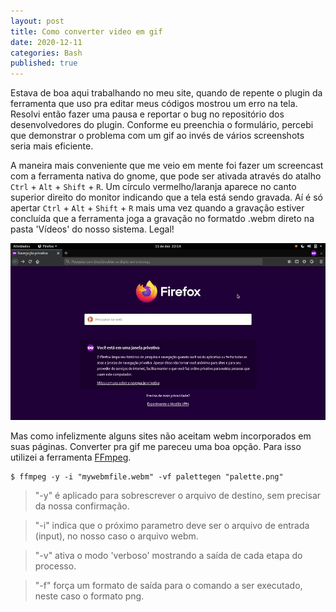 ```yaml
---
layout: post
title: Como converter video em gif 
date: 2020-12-11
categories: Bash
published: true
---
```


Estava de boa aqui trabalhando no meu site, quando de repente o plugin da ferramenta que uso pra editar meus códigos mostrou um erro na tela. Resolvi então fazer uma pausa e reportar o bug no repositório dos desenvolvedores do plugin. Conforme eu preenchia o formulário, percebi que demonstrar o problema com um gif ao invés de vários screenshots seria mais eficiente.

A maneira mais conveniente que me veio em mente foi fazer um screencast com a ferramenta nativa do gnome, que pode ser ativada através do atalho `Ctrl` + `Alt` + `Shift` + `R`. Um círculo vermelho/laranja aparece no canto superior direito do monitor indicando que a tela está sendo gravada. Aí é só apertar `Ctrl` + `Alt` + `Shift` + `R` mais uma vez quando a gravação estiver concluída que a ferramenta joga a gravação no formatdo .webm direto na pasta 'Vídeos' do nosso sistema. Legal!

![gif](https://github.com/PinheiroCosta/PinheiroCosta.github.io/raw/master/_images/erro.gif)

Mas como infelizmente alguns sites não aceitam webm incorporados em suas páginas. Converter pra gif me pareceu uma boa opção.
Para isso utilizei a ferramenta [FFmpeg](https://ffmpeg.org/).

```shell 
$ ffmpeg -y -i "mywebmfile.webm" -vf palettegen "palette.png" 
```

> "-y" é aplicado para sobrescrever o arquivo de destino, sem precisar da nossa confirmação.

> "-i" indica que o próximo parametro deve ser o arquivo de entrada (input), no nosso caso o arquivo webm.

> "-v" ativa o modo 'verboso' mostrando a saída de cada etapa do processo.

> "-f" força um formato de saída para o comando a ser executado, neste caso o formato png.
